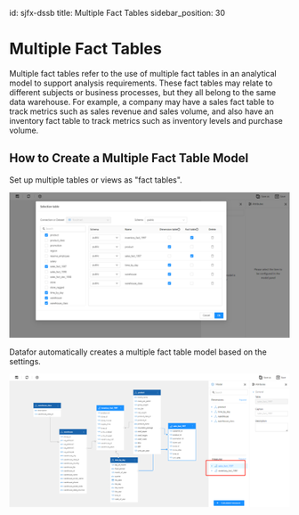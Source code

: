 id: sjfx-dssb
title: Multiple Fact Tables
sidebar_position: 30

# Multiple Fact Tables

Multiple fact tables refer to the use of multiple fact tables in an analytical model to support analysis requirements. These fact tables may relate to different subjects or business processes, but they all belong to the same data warehouse. For example, a company may have a sales fact table to track metrics such as sales revenue and sales volume, and also have an inventory fact table to track metrics such as inventory levels and purchase volume.

## How to Create a Multiple Fact Table Model

Set up multiple tables or views as "fact tables".

![1677412368056](../../../../../static/img/en/datafor/model/1677412368056.png)

Datafor automatically creates a multiple fact table model based on the settings.

![1677412480350](../../../../../static/img/en/datafor/model/1677412480350.png)
